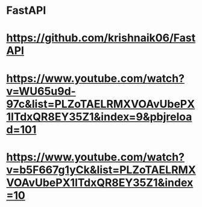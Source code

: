 # FastAPI


# https://github.com/krishnaik06/FastAPI

# https://www.youtube.com/watch?v=WU65u9d-97c&list=PLZoTAELRMXVOAvUbePX1lTdxQR8EY35Z1&index=9&pbjreload=101

# https://www.youtube.com/watch?v=b5F667g1yCk&list=PLZoTAELRMXVOAvUbePX1lTdxQR8EY35Z1&index=10